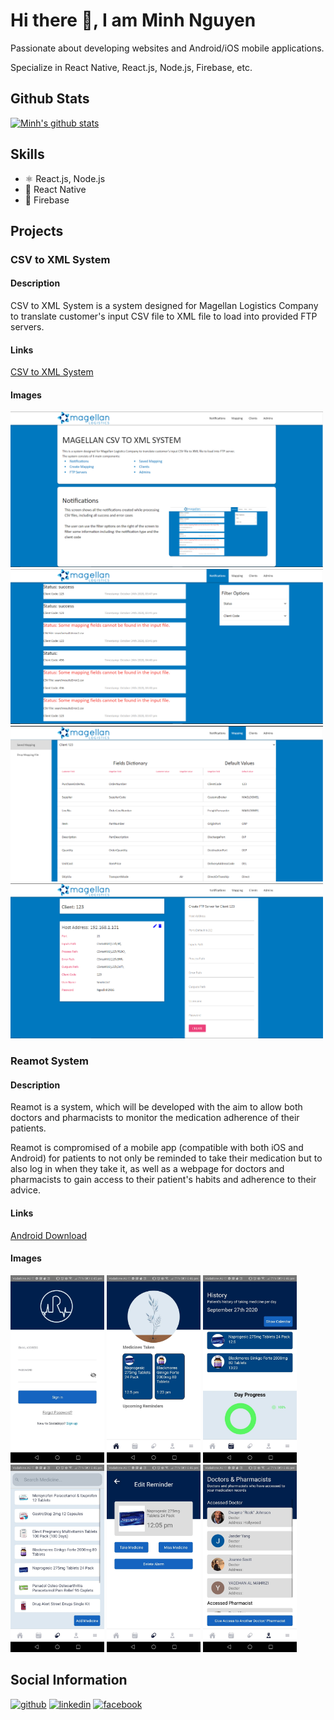 # Hi there 👋, I am Minh Nguyen
Passionate about developing websites and Android/iOS mobile applications.

Specialize in React Native, React.js, Node.js, Firebase, etc.

## Github Stats
[![Minh's github stats](https://github-readme-stats.vercel.app/api?username=PhuocHoangMinhNguyen)](https://github.com/anuraghazra/github-readme-stats)

## Skills
* ⚛ React.js, Node.js
* 📱 React Native 
* 📄 Firebase

## Projects
### CSV to XML System
#### Description
CSV to XML System is a system designed for Magellan Logistics Company to translate customer's input CSV file to XML file to load into provided FTP servers.
#### Links
[CSV to XML System](https://csv-to-xml-52101.web.app/)
#### Images
<img src="https://github.com/PhuocHoangMinhNguyen/PhuocHoangMinhNguyen/blob/main/CSVtoXML/Home.PNG" width="500" /> <img src="https://github.com/PhuocHoangMinhNguyen/PhuocHoangMinhNguyen/blob/main/CSVtoXML/Notifications.PNG" width="500" /> <img src="https://github.com/PhuocHoangMinhNguyen/PhuocHoangMinhNguyen/blob/main/CSVtoXML/SavedMapping.PNG" width="500" /> <img src="https://github.com/PhuocHoangMinhNguyen/PhuocHoangMinhNguyen/blob/main/CSVtoXML/FTPServers.PNG" width="500" />
### Reamot System
#### Description
Reamot is a system, which will be developed with the aim to allow both doctors and pharmacists to monitor the medication adherence of their patients.

Reamot is compromised of a mobile app (compatible with both iOS and Android) for patients to not only be reminded to take their medication but to also log in when they take it, as well as a webpage for doctors and pharmacists to gain access to their patient's habits and adherence to their advice.
#### Links
[Android Download](https://play.google.com/store/apps/details?id=com.reamotreactnative)
#### Images
<img src="https://github.com/PhuocHoangMinhNguyen/PhuocHoangMinhNguyen/blob/main/Reamot/Login.jpg" width="150" /> <img src="https://github.com/PhuocHoangMinhNguyen/PhuocHoangMinhNguyen/blob/main/Reamot/Home.jpg" width="150" /> <img src="https://github.com/PhuocHoangMinhNguyen/PhuocHoangMinhNguyen/blob/main/Reamot/History.jpg" width="150" /> <img src="https://github.com/PhuocHoangMinhNguyen/PhuocHoangMinhNguyen/blob/main/Reamot/Medicine.jpg" width="150" /> <img src="https://github.com/PhuocHoangMinhNguyen/PhuocHoangMinhNguyen/blob/main/Reamot/Detail.jpg" width="150" /> <img src="https://github.com/PhuocHoangMinhNguyen/PhuocHoangMinhNguyen/blob/main/Reamot/Doctor.jpg" width="150" />

## Social Information
[<img src='https://cdn.jsdelivr.net/npm/simple-icons@3.0.1/icons/github.svg' alt='github' height='40'>](https://github.com/PhuocHoangMinhNguyen)  [<img src='https://cdn.jsdelivr.net/npm/simple-icons@3.0.1/icons/linkedin.svg' alt='linkedin' height='40'>](https://www.linkedin.com/in/phuoc-hoang-minh-nguyen/)  [<img src='https://cdn.jsdelivr.net/npm/simple-icons@3.0.1/icons/facebook.svg' alt='facebook' height='40'>](https://www.facebook.com/NguyenPhuocHoangMinh)  


